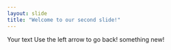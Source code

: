 ```yaml
---
layout: slide
title: "Welcome to our second slide!"
---
```

Your text
Use the left arrow to go back!
something new!
